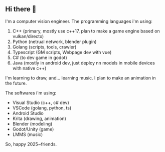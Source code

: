 ## Hi there 👋

I'm a computer vision engineer.
The programming languages i'm using:
1. C++ (primary, mostly use c++17, plan to make a game engine based on vulkan/directx)
2. Python (netrual network, blender plugin)
3. Golang (scripts, tools, crawler)
4. Typescript (GM scripts, Webpage dev with vue)
5. C# (to dev game in godot)
6. Java (mostly in android dev, just deploy nn models in mobile devices with native c++)

I'm learning to draw, and... learning music.
I plan to make an animation in the future.

The softwares i'm using:
- Visual Studio (c++, c# dev)
- VSCode (golang, python, ts)
- Android Studio
- Krita (drawing, animation)
- Blender (modeling)
- Godot/Unity (game)
- LMMS (music)

So, happy 2025~friends.

<!--
**IceSandwich/IceSandwich** is a ✨ _special_ ✨ repository because its `README.md` (this file) appears on your GitHub profile.

Here are some ideas to get you started:

- 🔭 I’m currently working on ...
- 🌱 I’m currently learning ...
- 👯 I’m looking to collaborate on ...
- 🤔 I’m looking for help with ...
- 💬 Ask me about ...
- 📫 How to reach me: ...
- 😄 Pronouns: ...
- ⚡ Fun fact: ...
-->
